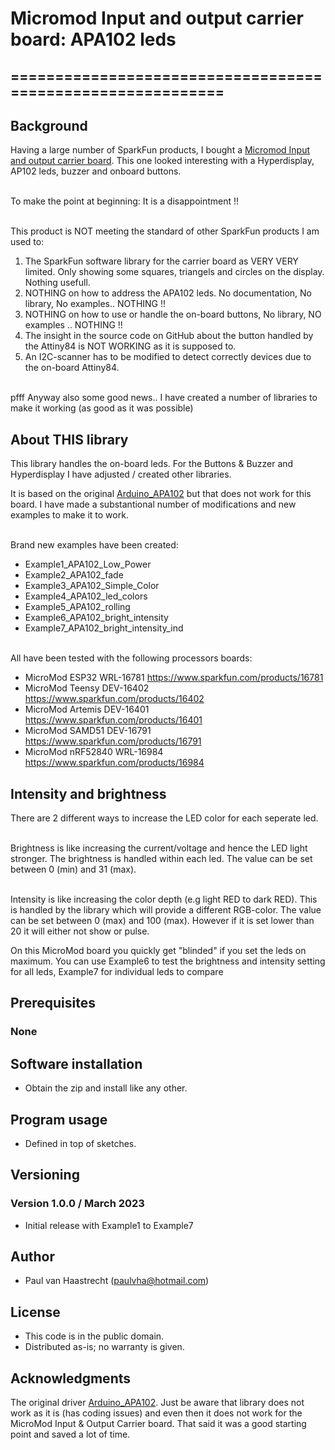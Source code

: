 # Micromod Input and output carrier board: APA102 leds
## ===========================================================

## Background
Having a large number of SparkFun products, I bought a [Micromod Input and output carrier board](https://www.sparkfun.com/products/16985). This one looked interesting with a Hyperdisplay, AP102 leds, buzzer and onboard buttons.

<br>To make the point at beginning: It is a disappointment !!

<br>This product is NOT meeting the standard of other SparkFun products I am used to:
1. The SparkFun software library for the carrier board as VERY VERY limited. Only showing some squares, triangels and circles on the display. Nothing usefull.
2. NOTHING on how to address the APA102 leds. No documentation, No library, No examples.. NOTHING !!
3. NOTHING on how to use or handle the on-board buttons, No library, NO examples .. NOTHING !!
4. The insight in the source code on GitHub about the button handled by the Attiny84 is NOT WORKING as it is supposed to.
5. An I2C-scanner has to be modified to detect correctly devices due to the on-board Attiny84.

<br> pfff Anyway also some good news.. I have created a number of libraries to make it working (as good as it was possible)

## About THIS library
This library handles the on-board leds. For the Buttons & Buzzer and Hyperdisplay I have adjusted / created other libraries.

It is based on the original [Arduino_APA102](https://github.com/arduino-libraries/Arduino_APA102) but that does not work for this board. I have made a substantional number of modifications and new examples to make it to work.

<br>Brand new examples have been created:
 * Example1_APA102_Low_Power
 * Example2_APA102_fade
 * Example3_APA102_Simple_Color
 * Example4_APA102_led_colors
 * Example5_APA102_rolling
 * Example6_APA102_bright_intensity
 * Example7_APA102_bright_intensity_ind

<br>All have been tested with the following processors boards:
 * MicroMod ESP32 WRL-16781  https://www.sparkfun.com/products/16781
 * MicroMod Teensy DEV-16402 https://www.sparkfun.com/products/16402
 * MicroMod Artemis DEV-16401 https://www.sparkfun.com/products/16401
 * MicroMod SAMD51 DEV-16791 https://www.sparkfun.com/products/16791
 * MicroMod nRF52840 WRL-16984 https://www.sparkfun.com/products/16984

## Intensity and brightness
There are 2 different ways to increase the LED color for each seperate led.

<br>Brightness is like increasing the current/voltage and hence the LED light stronger. The brightness is handled within each led. The value can be set between 0 (min) and 31 (max).

<br>Intensity is like increasing the color depth (e.g light RED to dark RED). This is handled by the library which will provide a different RGB-color. The value can be set between 0 (max) and 100 (max). However if it is set lower than 20 it will either not show or pulse.

On this MicroMod board you quickly get "blinded" if you set the leds on maximum. You can use Example6 to test the brightness and intensity setting for all leds, Example7 for individual leds to compare

## Prerequisites

### None

## Software installation
 * Obtain the zip and install like any other.

## Program usage
 * Defined in top of sketches.

## Versioning

### Version 1.0.0 / March 2023
 * Initial release with Example1 to Example7

## Author
 * Paul van Haastrecht (paulvha@hotmail.com)

## License
 * This code is in the public domain.
 * Distributed as-is; no warranty is given.

## Acknowledgments

The original driver [Arduino_APA102](https://github.com/arduino-libraries/Arduino_APA102).
Just be aware that library does not work as it is (has coding issues) and even then it does not work for the MicroMod Input & Output Carrier board. That said it was a good starting point and saved a lot of time.
